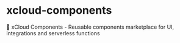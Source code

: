# xcloud-components
🧩 xCloud Components - Reusable components marketplace for UI, integrations and serverless functions
